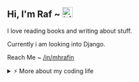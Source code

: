 ## Hi, I'm Raf ~ <img src="https://user-images.githubusercontent.com/1303154/88677602-1635ba80-d120-11ea-84d8-d263ba5fc3c0.gif" width="24px" alt="hi">

I love reading books and writing about stuff. 




Currently i am looking into Django.




Reach Me ~ [/in/mhrafin](https://linkedin.com/in/mhrafin)





<details>
<summary>⚡️ More about my coding life</summary>
<br />
  
![Top Langs](https://github-readme-stats.vercel.app/api/top-langs/?username=mhrafin&layout=compact)

</details>
